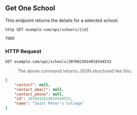 ## Get One School
This endpoint returns the details for a selected school.

```shell
http GET example.com/api/schools/{id}
```

```javascript
TODO
```

### HTTP Request

`GET example.com/api/schools/2076815814010344533`

> The above command returns JSON structured like this:

```json
{
    "contact": null,
    "contact_email": null,
    "contact_phone": null,
    "id": 2076815814010344533,
    "name": "Saint Peter's College"
}
```


